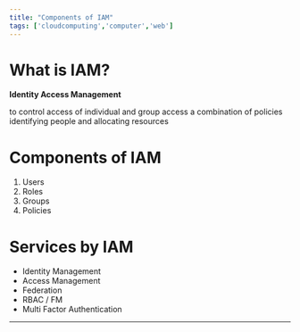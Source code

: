 ```yaml
---
title: "Components of IAM"
tags: ['cloudcomputing','computer','web']
---
```


# What is IAM?
**Identity Access Management** 

to control access of individual and group access 
a combination of policies 
identifying people and allocating resources

# Components of IAM
1. Users
2. Roles
3. Groups 
4. Policies

# Services by IAM
- Identity Management
- Access Management 
- Federation 
- RBAC / FM
- Multi Factor Authentication



---

